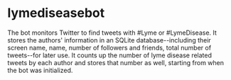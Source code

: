 # lymediseasebot

The bot monitors Twitter to find tweets with #Lyme or #LymeDisease. It stores the authors' information in an SQLite database--including their screen name, name, number of followers and friends, total number of tweets--for later use. It counts up the number of lyme disease related tweets by each author and stores that number as well, starting from when the bot was initialized. 